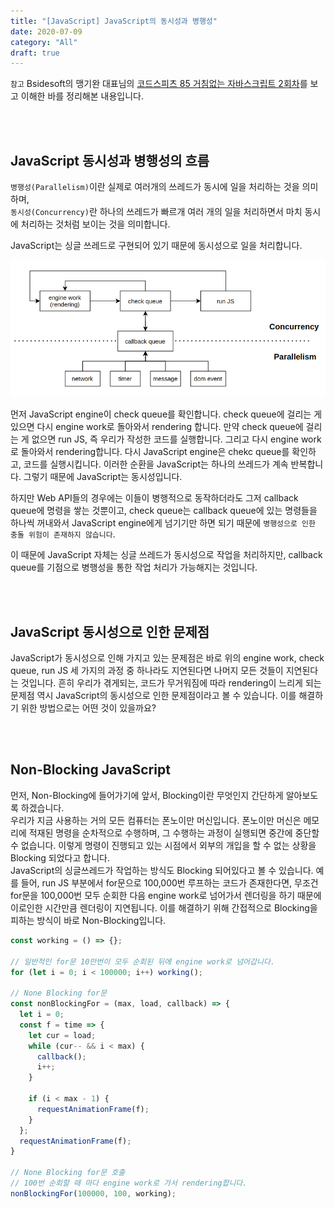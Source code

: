 ```yaml
---
title: "[JavaScript] JavaScript의 동시성과 병행성"
date: 2020-07-09
category: "All"
draft: true
---
```


`참고` Bsidesoft의 맹기완 대표님의 [코드스피츠 85 거침없는 자바스크립트 2회차](https://www.youtube.com/watch?v=zxWxr1wQLg8&t=3162s)를 보고 이해한 바를 정리해본 내용입니다.

<br><br>

## JavaScript 동시성과 병행성의 흐름

`병행성(Parallelism)`이란 실제로 여러개의 쓰레드가 동시에 일을 처리하는 것을 의미하며,  
`동시성(Concurrency)`란 하나의 쓰레드가 빠르개 여러 개의 일을 처리하면서 마치 동시에 처리하는 것처럼 보이는 것을 의미합니다.  
  
JavaScript는 싱글 쓰레드로 구현되어 있기 때문에 동시성으로 일을 처리합니다.

<img src="../images/javascript-flow.png">

먼저 JavaScript engine이 check queue를 확인합니다. check queue에 걸리는 게 있으면 다시 engine work로 돌아와서 rendering 합니다. 만약 check queue에 걸리는 게 없으면 run JS, 즉 우리가 작성한 코드를 실행합니다. 그리고 다시 engine work로 돌아와서 rendering합니다. 다시 JavaScript engine은 chekc queue를 확인하고, 코드를 실행시킵니다. 이러한 순환을 JavaScript는 하나의 쓰레드가 계속 반복합니다. 그렇기 때문에 JavaScript는 동시성입니다.  
  
하지만 Web API들의 경우에는 이들이 병행적으로 동작하더라도 그저 callback queue에 명령을 쌓는 것뿐이고, check queue는 callback queue에 있는 명령들을 하나씩 꺼내와서 JavaScript engine에게 넘기기만 하면 되기 때문에 `병행성으로 인한 충돌 위험이 존재하지 않습니다`.  
  
이 때문에 JavaScript 자체는 싱글 쓰레드가 동시성으로 작업을 처리하지만, callback queue를 기점으로 병행성을 통한 작업 처리가 가능해지는 것입니다.

<br><br>

## JavaScript 동시성으로 인한 문제점

JavaScript가 동시성으로 인해 가지고 있는 문제점은 바로 위의 engine work, check queue, run JS 세 가지의 과정 중 하나라도 지연된다면 나머지 모든 것들이 지연된다는 것입니다. 흔히 우리가 겪게되는, 코드가 무거워짐에 따라 rendering이 느리게 되는 문제점 역시 JavaScript의 동시성으로 인한 문제점이라고 볼 수 있습니다. 이를 해결하기 위한 방법으로는 어떤 것이 있을까요?

<br><br>

## Non-Blocking JavaScript

먼저, Non-Blocking에 들어가기에 앞서, Blocking이란 무엇인지 간단하게 알아보도록 하겠습니다.  
우리가 지금 사용하는 거의 모든 컴퓨터는 폰노이만 머신입니다. 폰노이만 머신은 메모리에 적재된 명령을 순차적으로 수행하며, 그 수행하는 과정이 실행되면 중간에 중단할 수 없습니다. 이렇게 명령이 진행되고 있는 시점에서 외부의 개입을 할 수 없는 상황을 Blocking 되었다고 합니다.  
JavaScript의 싱글쓰레드가 작업하는 방식도 Blocking 되어있다고 볼 수 있습니다. 예를 들어, run JS 부분에서 for문으로 100,000번 루프하는 코드가 존재한다면, 무조건 for문을 100,000번 모두 순회한 다음 engine work로 넘어가서 렌더링을 하기 때문에 이로인한 시간만큼 렌더링이 지연됩니다. 이를 해결하기 위해 간접적으로 Blocking을 피하는 방식이 바로 Non-Blocking입니다.  
  
```javascript
const working = () => {};

// 일반적인 for문 10만번이 모두 순회된 뒤에 engine work로 넘어갑니다.
for (let i = 0; i < 100000; i++) working();

// None Blocking for문
const nonBlockingFor = (max, load, callback) => {
  let i = 0;
  const f = time => {
    let cur = load;
    while (cur-- && i < max) {
      callback();
      i++;
    }

    if (i < max - 1) {
      requestAnimationFrame(f);
    }
  };
  requestAnimationFrame(f);
}

// None Blocking for문 호출
// 100번 순회할 때 마다 engine work로 가서 rendering합니다.
nonBlockingFor(100000, 100, working);
```
